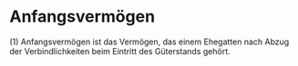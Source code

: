 # Anfangsvermögen

(1) Anfangsvermögen ist das Vermögen, das einem Ehegatten nach Abzug der Verbindlichkeiten beim Eintritt des Güterstands gehört.